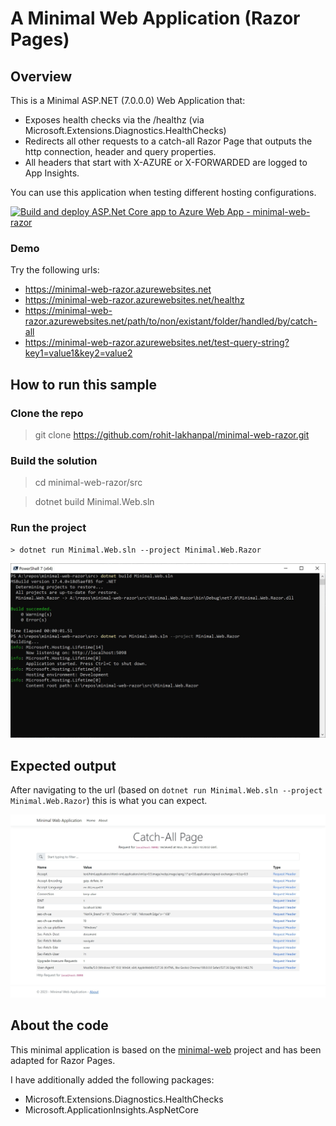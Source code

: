 # A Minimal Web Application (Razor Pages)

## Overview
This is a Minimal ASP.NET (7.0.0.0) Web Application that:

- Exposes health checks via the /healthz (via Microsoft.Extensions.Diagnostics.HealthChecks)
- Redirects all other requests to a catch-all Razor Page that outputs the http connection, header and query properties.
- All headers that start with X-AZURE or X-FORWARDED are logged to App Insights.

You can use this application when testing different hosting configurations.

[![Build and deploy ASP.Net Core app to Azure Web App - minimal-web-razor](https://github.com/rohit-lakhanpal/minimal-web-razor/actions/workflows/build-and-deploy-main.yml/badge.svg)](https://github.com/rohit-lakhanpal/minimal-web-razor/actions/workflows/build-and-deploy-main.yml)

### Demo
Try the following urls:
- https://minimal-web-razor.azurewebsites.net
- https://minimal-web-razor.azurewebsites.net/healthz
- https://minimal-web-razor.azurewebsites.net/path/to/non/existant/folder/handled/by/catch-all
- https://minimal-web-razor.azurewebsites.net/test-query-string?key1=value1&key2=value2

## How to run this sample
### Clone the repo
> git clone https://github.com/rohit-lakhanpal/minimal-web-razor.git

### Build the solution
> cd minimal-web-razor/src

> dotnet build Minimal.Web.sln

### Run the project
    > dotnet run Minimal.Web.sln --project Minimal.Web.Razor

![Run Output](docs/run.jpg)

## Expected output
After navigating to the url (based on `dotnet run Minimal.Web.sln --project Minimal.Web.Razor`) this is what you can expect.

![Preview](docs/preview.jpg)

## About the code
This minimal application is based on the [minimal-web](https://github.com/rohit-lakhanpal/minimal-web) project and has been adapted for Razor Pages.

I have additionally added the following packages:
- Microsoft.Extensions.Diagnostics.HealthChecks
- Microsoft.ApplicationInsights.AspNetCore